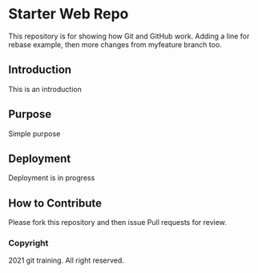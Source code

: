 # Starter Web Repo

This repository is for showing how Git and GitHub work.
Adding a line for rebase example, then more changes from 
myfeature branch too.

## Introduction

This is an introduction

## Purpose

Simple purpose

## Deployment

Deployment is in progress

## How to Contribute

Please fork this repository and then issue Pull requests for review.

### Copyright
2021 git training. All right reserved.
